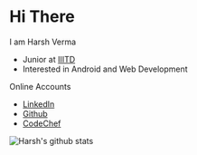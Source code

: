 # Hi There
I am Harsh Verma
- Junior at [IIITD](https://www.iiitd.ac.in/)
- Interested in Android and Web Development

Online Accounts
- [LinkedIn](https://www.linkedin.com/in/harsh-verma-45423819b/)
- [Github](https://github.com/Harsh3305)
- [CodeChef](https://www.codechef.com/users/harsh3305)



![Harsh's github stats](https://github-readme-stats.vercel.app/api?username=Harsh3305&show_icons=true&theme=tokyonight)
